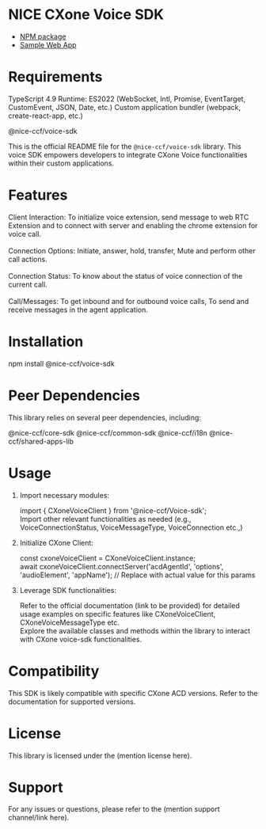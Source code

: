 # NICE CXone Voice SDK

*  [NPM package](https://www.npmjs.com/package/@nice-ccf/acd-sdk)
*  [Sample Web App](https://github.com/nice-cxone/webapp-acd-cxagent-sdk-consumer)

# Requirements
TypeScript 4.9
Runtime: ES2022 (WebSocket, Intl, Promise, EventTarget, CustomEvent, JSON, Date, etc.)
Custom application bundler (webpack, create-react-app, etc.)

@nice-ccf/voice-sdk

This is the official README file for the `@nice-ccf/voice-sdk` library. This voice SDK empowers developers to integrate CXone Voice functionalities within their custom applications.

# Features

Client Interaction: To initialize voice extension, send message to web RTC Extension and to connect with server and enabling the chrome extension for voice call.
<br/><br />
Connection Options: Initiate, answer, hold, transfer, Mute and perform other call actions.
<br/><br />
Connection Status: To know about the status of voice connection of the current call.
<br/><br />
Call/Messages: To get inbound and for outbound voice calls, To send and receive messages in the agent application.

# Installation

npm install @nice-ccf/voice-sdk

# Peer Dependencies
This library relies on several peer dependencies, including:

@nice-ccf/core-sdk
@nice-ccf/common-sdk
@nice-ccf/i18n
@nice-ccf/shared-apps-lib

# Usage

1. Import necessary modules:

   import { CXoneVoiceClient } from '@nice-ccf/Voice-sdk';<br />
   Import other relevant functionalities as needed (e.g., VoiceConnectionStatus, VoiceMessageType, VoiceConnection etc.,)

2. Initialize CXone Client:

   const cxoneVoiceClient = CXoneVoiceClient.instance;<br />
   await cxoneVoiceClient.connectServer('acdAgentId', 'options', 'audioElement', 'appName'); // Replace with actual value for this params

3. Leverage SDK functionalities:

   Refer to the official documentation (link to be provided) for detailed usage examples on specific features like CXoneVoiceClient, CXoneVoiceMessageType etc. <br />
   Explore the available classes and methods within the library to interact with CXone voice-sdk functionalities.

# Compatibility

This SDK is likely compatible with specific CXone ACD versions. Refer to the documentation for supported versions.

# License

This library is licensed under the (mention license here).

# Support

For any issues or questions, please refer to the (mention support channel/link here).